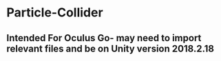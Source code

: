 # Particle-Collider

## Intended For Oculus Go- may need to import relevant files and be on Unity version 2018.2.18
